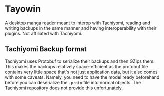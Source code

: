 # Tayowin

A desktop manga reader meant to interop with Tachiyomi, reading and writing backups in the same manner and having interoperability with their plugins. Not affiliated with Tachiyomi.

## Tachiyomi Backup format

Tachiyomi uses Protobuf to serialize their backups and then GZips them. This makes the backups relatively space-efficient as the protobuf file contains very little space that's not just application data, but it also comes with some caveats. Namely, you need to have the model ready beforehand before you can deserialize the `.proto` file into normal objects. The Tachiyomi repository does not provide this unfortunately.

